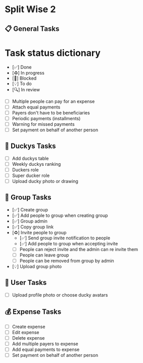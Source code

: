 # Split Wise 2

## 📋 General Tasks

# Task status dictionary

- [✅] Done
- [♻️] In progress
- [🚧] Blocked
- [💡] To do
- [🔍] In review

- [ ] Multiple people can pay for an expense
- [ ] Attach equal payments
- [ ] Payers don't have to be beneficiaries
- [ ] Periodic payments (installments)
- [ ] Warning for missed payments
- [ ] Set payment on behalf of another person

## 🦆 Duckys Tasks

- [ ] Add duckys table
- [ ] Weekly duckys ranking
- [ ] Duckers role
- [ ] Super ducker role
- [ ] Upload ducky photo or drawing

## 👥 Group Tasks

- [✅] Create group
- [✅] Add people to group when creating group
- [✅] Group admin
- [✅] Copy group link
- [♻️] Invite people to group
  - [✅] Send group invite notification to people
  - [✅] Add people to group when accepting invite
  - [ ] People can reject invite and the admin can re invite them
  - [ ] People can leave group
  - [ ] People can be removed from group by admin
- [💡] Upload group photo

## 🧑 User Tasks

- [ ] Upload profile photo or choose ducky avatars

## 💰 Expense Tasks

- [ ] Create expense
- [ ] Edit expense
- [ ] Delete expense
- [ ] Add multiple payers to expense
- [ ] Add equal payments to expense
- [ ] Set payment on behalf of another person
